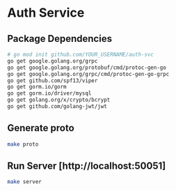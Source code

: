 # Auth Service

## Package Dependencies

```sh
# go mod init github.com/YOUR_USERNAME/auth-svc
go get google.golang.org/grpc
go get google.golang.org/protobuf/cmd/protoc-gen-go
go get google.golang.org/grpc/cmd/protoc-gen-go-grpc
go get github.com/spf13/viper
go get gorm.io/gorm
go get gorm.io/driver/mysql
go get golang.org/x/crypto/bcrypt
go get github.com/golang-jwt/jwt
```

## Generate proto

```sh
make proto
```

## Run Server [http://localhost:50051]

```sh
make server
```
